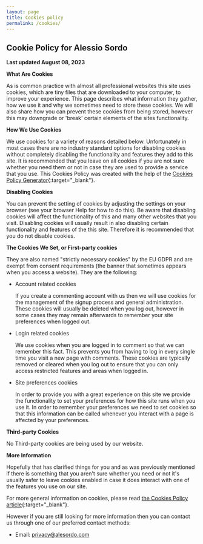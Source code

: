 ```yaml
---
layout: page
title: Cookies policy
permalink: /cookies/
---
```


## Cookie Policy for Alessio Sordo

**Last updated August 08, 2023**

**What Are Cookies**

As is common practice with almost all professional websites this site uses cookies, which are tiny files that are downloaded to your computer, to improve your experience. This page describes what information they gather, how we use it and why we sometimes need to store these cookies. We will also share how you can prevent these cookies from being stored, however this may downgrade or 'break' certain elements of the sites functionality.

**How We Use Cookies**

We use cookies for a variety of reasons detailed below. Unfortunately in most cases there are no industry standard options for disabling cookies without completely disabling the functionality and features they add to this site. It is recommended that you leave on all cookies if you are not sure whether you need them or not in case they are used to provide a service that you use. This Cookies Policy was created with the help of the [Cookies Policy Generator](https://www.cookiepolicygenerator.com/cookie-policy-generator/){:target="_blank"}.

**Disabling Cookies**

You can prevent the setting of cookies by adjusting the settings on your browser (see your browser Help for how to do this). Be aware that disabling cookies will affect the functionality of this and many other websites that you visit. Disabling cookies will usually result in also disabling certain functionality and features of the this site. Therefore it is recommended that you do not disable cookies.

**The Cookies We Set, or First-party cookies**

They are also named "strictly necessary cookies" by the EU GDPR and are exempt from consent requirements (the banner that sometimes appears when you access a website). They are the following:

*   Account related cookies
    
    If you create a commenting account with us then we will use cookies for the management of the signup process and general administration. These cookies will usually be deleted when you log out, however in some cases they may remain afterwards to remember your site preferences when logged out.
    
*   Login related cookies
    
    We use cookies when you are logged in to comment so that we can remember this fact. This prevents you from having to log in every single time you visit a new page with comments. These cookies are typically removed or cleared when you log out to ensure that you can only access restricted features and areas when logged in.
    
*   Site preferences cookies
    
    In order to provide you with a great experience on this site we provide the functionality to set your preferences for how this site runs when you use it. In order to remember your preferences we need to set cookies so that this information can be called whenever you interact with a page is affected by your preferences.

**Third-party Cookies**

No Third-party cookies are being used by our website.


**More Information**

Hopefully that has clarified things for you and as was previously mentioned if there is something that you aren't sure whether you need or not it's usually safer to leave cookies enabled in case it does interact with one of the features you use on our site.

For more general information on cookies, please read [the Cookies Policy article](https://www.cookiepolicygenerator.com/sample-cookies-policy/){:target="_blank"}.

However if you are still looking for more information then you can contact us through one of our preferred contact methods:

*   Email: [privacy@alesordo.com](mailto:privacy@alesordo.com)
